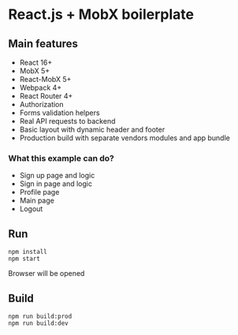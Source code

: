# React.js + MobX boilerplate

## Main features
- React 16+
- MobX 5+
- React-MobX 5+
- Webpack 4+
- React Router 4+
- Authorization
- Forms validation helpers
- Real API requests to backend
- Basic layout with dynamic header and footer
- Production build with separate vendors modules and app bundle

### What this example can do?
- Sign up page and logic
- Sign in page and logic
- Profile page
- Main page
- Logout


## Run
```
npm install
npm start
```
Browser will be opened

## Build
```
npm run build:prod
npm run build:dev
```